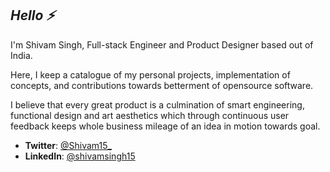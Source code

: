 ## *Hello ⚡*<br/> 
I'm Shivam Singh, Full-stack Engineer and Product Designer based out of India.

Here, I keep a catalogue of my personal projects, implementation of concepts, and contributions towards betterment of opensource software.

I believe that every great product is a culmination of smart engineering, functional design and art aesthetics which through continuous user feedback keeps whole business mileage of an idea in motion towards goal.

- **Twitter**: [@Shivam15_](https://twitter.com/Shivam15_)
- **LinkedIn**: [@shivamsingh15](https://www.linkedin.com/in/shivamsingh15/)
